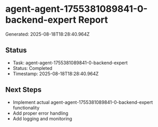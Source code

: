 # agent-agent-1755381089841-0-backend-expert Report

Generated: 2025-08-18T18:28:40.964Z

## Status
- Task: agent-agent-1755381089841-0-backend-expert
- Status: Completed
- Timestamp: 2025-08-18T18:28:40.964Z

## Next Steps
- Implement actual agent-agent-1755381089841-0-backend-expert functionality
- Add proper error handling
- Add logging and monitoring
